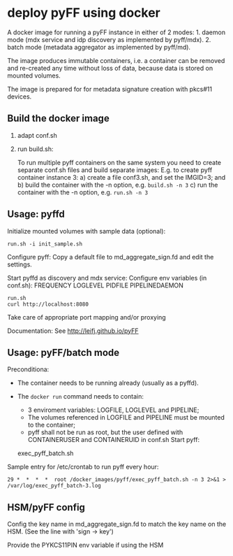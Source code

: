 # deploy pyFF using docker 

A docker image for running a pyFF instance in either of 2 modes:
    1. daemon mode (mdx service and idp discovery as implemented by pyff/mdx).
    2. batch mode (metadata aggregator as implemented by pyff/md).

The image produces immutable containers, i.e. a container can be removed and re-created
any time without loss of data, because data is stored on mounted volumes.

The image is prepared for for metadata signature creation with pkcs#11 devices.

## Build the docker image
1. adapt conf.sh
2. run build.sh: 

   To run multiple pyff containers on the same system you need to create separate conf.sh files
   and build separate images:
   E.g. to create pyff container instance 3:
   a) create a file conf3.sh, and set the IMGID=3; and
   b) build the container with the -n option, e.g. `build.sh -n 3`
   c) run the container with the -n option, e.g. `run.sh -n 3`


## Usage: pyffd
Initialize mounted volumes with sample data (optional):
    
    run.sh -i init_sample.sh

Configure pyff: 
    Copy a default file to md_aggregate_sign.fd and edit the settings.


Start pyffd as discovery and mdx service:
Configure env variables (in conf.sh):
    FREQUENCY
    LOGLEVEL 
    PIDFILE
    PIPELINEDAEMON

    run.sh
    curl http://localhost:8080
    
Take care of appropriate port mapping and/or proxying

Documentation: See http://leifj.github.io/pyFF


## Usage: pyFF/batch mode
Preconditiona: 
* The container needs to be running already (usually as a pyffd). 
* The `docker run` command needs to contain:
    * 3 enviroment variables: LOGFILE, LOGLEVEL and PIPELINE;
    * The volumes referenced in LOGFILE and PIPELINE must be mounted to the container;
    * pyff shall not be run as root, but the user defined with CONTAINERUSER and CONTAINERUID in
      conf.sh
Start pyff:
 
    exec_pyff_batch.sh 

Sample entry for /etc/crontab to run pyff every hour:

    29 *  *  *  *  root /docker_images/pyff/exec_pyff_batch.sh -n 3 2>&1 > /var/log/exec_pyff_batch-3.log 
 
    
## HSM/pyFF config

Config the key name in md_aggregate_sign.fd to match the key name on the HSM.
(See the line with 'sign -> key')

Provide the PYKCS11PIN env variable if using the HSM
